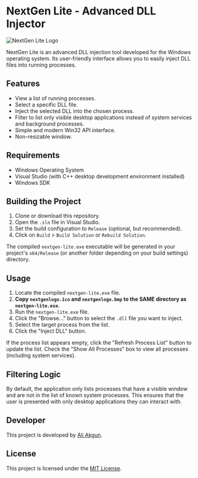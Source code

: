 # NextGen Lite - Advanced DLL Injector

![NextGen Lite Logo](nextgenlogo.bmp)

NextGen Lite is an advanced DLL injection tool developed for the Windows operating system. Its user-friendly interface allows you to easily inject DLL files into running processes.

## Features

- View a list of running processes.
- Select a specific DLL file.
- Inject the selected DLL into the chosen process.
- Filter to list only visible desktop applications instead of system services and background processes.
- Simple and modern Win32 API interface.
- Non-resizable window.

## Requirements

- Windows Operating System
- Visual Studio (with C++ desktop development environment installed)
- Windows SDK

## Building the Project

1. Clone or download this repository.
2. Open the `.sln` file in Visual Studio.
3. Set the build configuration to `Release` (optional, but recommended).
4. Click on `Build` > `Build Solution` or `Rebuild Solution`.

The compiled `nextgen-lite.exe` executable will be generated in your project's `x64/Release` (or another folder depending on your build settings) directory.

## Usage

1. Locate the compiled `nextgen-lite.exe` file.
2. **Copy `nextgenlogo.ico` and `nextgenlogo.bmp` to the SAME directory as `nextgen-lite.exe`.**
3. Run the `nextgen-lite.exe` file.
4. Click the "Browse..." button to select the `.dll` file you want to inject.
5. Select the target process from the list.
6. Click the "Inject DLL" button.

If the process list appears empty, click the "Refresh Process List" button to update the list. Check the "Show All Processes" box to view all processes (including system services).

## Filtering Logic

By default, the application only lists processes that have a visible window and are not in the list of known system processes. This ensures that the user is presented with only desktop applications they can interact with.

## Developer

This project is developed by [Ali Akgun](https://github.com/AliAkgun0).

## License

This project is licensed under the [MIT License](https://opensource.org/licenses/MIT).
